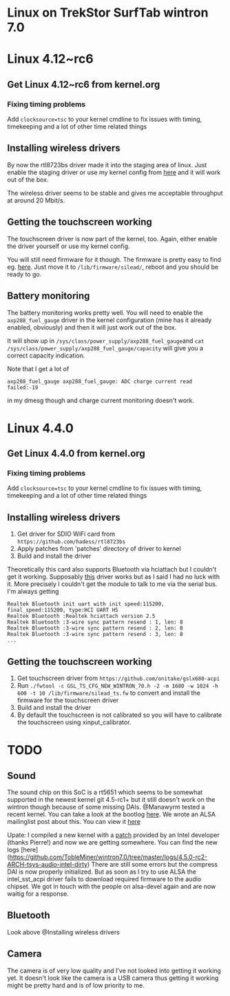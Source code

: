 Linux on TrekStor SurfTab wintron 7.0
=====================================

# Linux 4.12~rc6

## Get Linux 4.12~rc6 from kernel.org

### Fixing timing problems
Add ```clocksource=tsc``` to your kernel cmdline to fix issues with timing, timekeeping and a lot of other time related things

## Installing wireless drivers
By now the rtl8723bs driver made it into the staging area of linux. Just enable the staging driver or use my kernel config from [here](linux4.12-rc6/Kconfig) and it will work out of the box.

The wireless driver seems to be stable and gives me acceptable throughput at around 20 Mbit/s.

## Getting the touchscreen working
The touchscreen driver is now part of the kernel, too. Again, either enable the driver yourself or use my kernel config.

You will still need firmware for it though. The firmware is pretty easy to find eg. [here](https://github.com/onitake/gsl-firmware/blob/master/firmware/linux/silead/gsl1686-surftab-wintron70-st70416-6.fw). Just move it to ```/lib/firmware/silead/```, reboot and you should be ready to go.

## Battery monitoring

The battery monitoring works pretty well. You will need to enable the ```axp288_fuel_gauge``` driver in the kernel configuration (mine has it already enabled, obviously) and then it will just work out of the box.

It will show up in ```/sys/class/power_supply/axp288_fuel_gauge```and ```cat /sys/class/power_supply/axp288_fuel_gauge/capacity``` will give you a correct capacity indication.

Note that I get a lot of 

```
axp288_fuel_gauge axp288_fuel_gauge: ADC charge current read failed:-19

```
in my dmesg though and charge current monitoring doesn't work.

# Linux 4.4.0
## Get Linux 4.4.0 from kernel.org
### Fixing timing problems
Add ```clocksource=tsc``` to your kernel cmdline to fix issues with timing, timekeeping and a lot of other time related things

## Installing wireless drivers
1. Get driver for SDIO WiFi card from ```https://github.com/hadess/rtl8723bs```
2. Apply patches from 'patches' directory of driver to kernel
3. Build and install the driver

Theoretically this card also supports Bluetooth via hciattach but I couldn't get it working. Supposably [this](https://github.com/lwfinger/rtl8723bs_bt) driver works but as I said I had no luck with it. More precisely I couldn't get the module to talk to me via the serial bus. I'm always getting

```
Realtek Bluetooth init uart with init speed:115200, final_speed:115200, type:HCI UART H5
Realtek Bluetooth :Realtek hciattach version 2.5
Realtek Bluetooth :3-wire sync pattern resend : 1, len: 8
Realtek Bluetooth :3-wire sync pattern resend : 2, len: 8
Realtek Bluetooth :3-wire sync pattern resend : 3, len: 8
...
```

## Getting the touchscreen working
1. Get touchscreen driver from ```https://github.com/onitake/gslx680-acpi```
2. Run ```./fwtool -c GSL_TS_CFG_NEW_WINTRON_70.h -2 -m 1680 -w 1024 -h 600 -t 10 /lib/firmware/silead_ts.fw``` to convert and install the firmware for the touchscreen driver
3. Build and install the driver
4. By default the touchscreen is not calibrated so you will have to calibrate the touchscreen using xinput_calibrator.

# TODO
## Sound
The sound chip on this SoC is a rt5651 which seems to be somewhat supported in the newest kernel git 4.5-rc1+ but it still doesn't work on the wintron though because of some missing DAIs. @Manawyrm tested a recent kernel. You can take a look at the bootlog [here](https://gist.github.com/Manawyrm/70d90e95e9c578a7fb26). We wrote an ALSA mailinglist post about this. You can view it [here](http://mailman.alsa-project.org/pipermail/alsa-devel/2016-January/103696.html)

Upate:
I compiled a new kernel with a [patch](http://www.spinics.net/lists/alsa-devel/msg45910.html) provided by an Intel developer (thanks Pierre!) and now we are getting somewhere. You can find the new logs [here] (https://github.com/TobleMiner/wintron7.0/tree/master/logs/4.5.0-rc2-ARCH-tsys-audio-intel-dirty)
There are still some errors but the compress DAI is now properly initialized. But as soon as I try to use ALSA the intel_sst_acpi driver fails to download required firmware to the audio chipset. We got in touch with the people on alsa-devel again and are now waitig for a response.

## Bluetooth
Look above @Installing wireless drivers

## Camera
The camera is of very low quality and I've not looked into getting it working yet. It doesn't look like the camera is a USB camera thus getting it working might be pretty hard and is of low priority to me.
